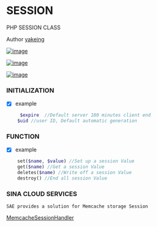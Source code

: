 # SESSION
PHP SESSION CLASS


Author [yakeing](http://weibo.com/yakeing)

[![image](https://oauth.applinzi.com/SvgLabel/4D4D4D/License/F66000/MPL2.0/image.svg)](https://github.com/yakeing/session/blob/master/LICENSE)

[![image](https://oauth.applinzi.com/SvgLabel/4D4D4D/Language/007EC6/PHP/image.svg)](https://github.com/yakeing/session/blob/master/session.php)

[![image](https://oauth.applinzi.com/SvgLabel/4D4D4D/Version/97CA00/1.0/image.svg)](https://github.com/yakeing/session)

### INITIALIZATION 

- [x] example
```php
	 $expire  //Default server 180 minutes client end
    $uid //user ID, Default automatic generation
```

### FUNCTION

- [x] example
```php
    set($name, $value) //Set up a session Value
    get($name) //Get a session Value
    deletes($name) //Write off a session Value
    destroy() //End all session Value
```

### SINA CLOUD SERVICES

    SAE provides a solution for Memcache storage Session

[MemcacheSessionHandler](http://www.sinacloud.com/doc/sae/php/runtime.html#session)
